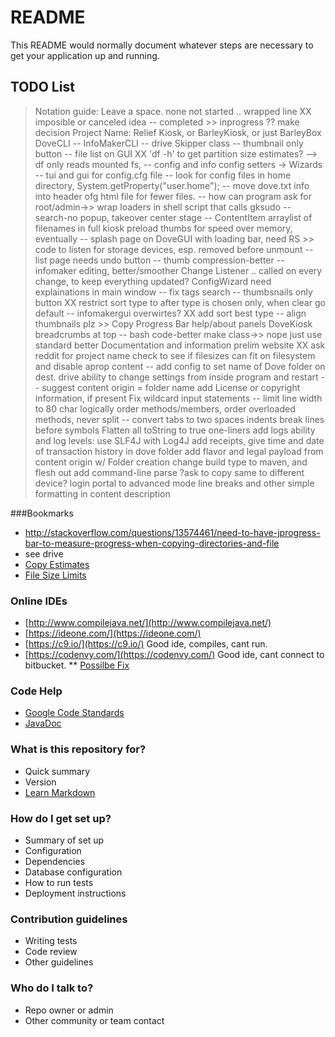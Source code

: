 # README #

This README would normally document whatever steps are necessary to get your application up and running.
## TODO List
>Notation guide: Leave a space.
> 	  none not started
> 	    .. wrapped line
> 	  XX imposible or canceled idea
> 	  -- completed
> 	  >> inprogress
> 	  ?? make decision
    Project Name: Relief Kiosk, or BarleyKiosk, or just BarleyBox 
    DoveCLI
  	-- InfoMakerCLI
 	-- drive Skipper class
 	-- thumbnail only button
 	-- file list on GUI
 	XX 'df -h' to get partition size estimates? --> df only reads mounted fs, 
 	-- config and info config setters -> Wizards
 	-- tui and gui for config.cfg file
 	-- look for config files in home directory, System.getProperty("user.home");
 	-- move dove.txt info into header ofg html file for fewer files.
 	-- how can program ask for root/admin->> 
 	wrap loaders in shell script that calls gksudo
 	-- search-no popup, takeover center stage
 	-- ContentItem arraylist of filenames
 	in full kiosk preload thumbs for speed over memory, eventually
 	-- splash page on DoveGUI with loading bar, need RS
 	>> code to listen for storage devices, esp. removed before unmount
 	-- list page needs undo button
 	-- thumb compression-better
 	-- infomaker editing, better/smoother Change Listener
 	  .. called on every change, to keep everything updated?
 	ConfigWizard need explainations in main window
 	-- fix tags search
 	-- thumbsnails only button
 	XX restrict sort type to after type is chosen only, when clear go default
 	-- infomakergui overwirtes?
 	XX add sort best type
 	-- align thumbnails plz
 	>> Copy Progress Bar
 	help/about panels
 	DoveKiosk breadcrumbs at top
 	-- bash code-better make class->> nope just use standard better
 	Documentation and information
 	prelim website
 	XX ask reddit for project name
 	check to see if filesizes can fit on filesystem and disable aprop content
 	-- add config to set name of Dove folder on dest. drive
 	ability to change settings from inside program and restart
 	-- suggest content origin = folder name
 	add License or copyright information, if present
 	Fix wildcard input statements
 	-- limit line width to 80 char
 	logically order methods/members,
 	order overloaded methods, never split
 	-- convert tabs to two spaces indents
 	break lines before symbols
 	Flatten all toString to true one-liners
 	add logs ability and log levels: use SLF4J with Log4J
 	add receipts, give time and date of transaction history in dove folder
 	add flavor and legal payload from content origin w/ Folder creation
 	change build type to maven, and flesh out
 	add command-line parse
	?ask to copy same to different device?
	login portal to advanced mode
	line breaks and other simple formatting in content description
		

###Bookmarks
* http://stackoverflow.com/questions/13574461/need-to-have-jprogress-bar-to-measure-progress-when-copying-directories-and-file
* see drive
* [Copy Estimates](http://stackoverflow.com/questions/1152208/computing-estimated-times-of-file-copies-movements)
* [File Size Limits](http://stackoverflow.com/questions/21926721/bash-how-to-find-the-max-supported-file-size-of-a-filesystem)
 	

### Online IDEs
* [http://www.compilejava.net/](http://www.compilejava.net/)
* [https://ideone.com/](https://ideone.com/)
* [https://c9.io/](https://c9.io/) Good ide, compiles, cant run.
* [https://codenvy.com/](https://codenvy.com/) Good ide, cant connect to bitbucket.
** [Possilbe Fix](http://docs.codenvy.com/user/tutorials/)

### Code Help
* [Google Code Standards](https://google-styleguide.googlecode.com/svn/trunk/javaguide.html)
* [JavaDoc](http://www.oracle.com/technetwork/articles/java/index-137868.html)


### What is this repository for? ###

* Quick summary
* Version
* [Learn Markdown](https://bitbucket.org/tutorials/markdowndemo)

### How do I get set up? ###

* Summary of set up
* Configuration
* Dependencies
* Database configuration
* How to run tests
* Deployment instructions

### Contribution guidelines ###

* Writing tests
* Code review
* Other guidelines

### Who do I talk to? ###

* Repo owner or admin
* Other community or team contact